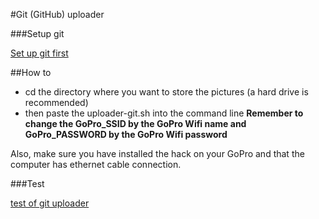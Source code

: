 #Git (GitHub) uploader

###Setup git

[Set up git first](https://help.github.com/articles/set-up-git#setting-up-git)

##How to

* cd the directory where you want to store the pictures (a hard drive is recommended)
* then paste the uploader-git.sh into the command line **Remember to change the GoPro_SSID by the GoPro Wifi name and GoPro_PASSWORD by the GoPro Wifi password**

Also, make sure you have installed the hack on your GoPro and that the computer has ethernet cable connection.

###Test

[test of git uploader](http://github.com/konradit/gopro-upload-tests)
